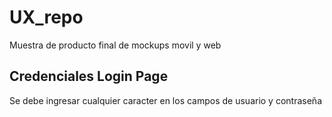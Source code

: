 # UX_repo
Muestra de producto final de mockups movil y web

## Credenciales Login Page
Se debe ingresar cualquier caracter en los campos de usuario y contraseña
